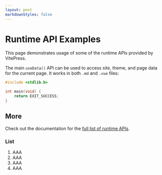 ```yaml
---
layout: post
markdownStyles: false
---
```


# Runtime API Examples

This page demonstrates usage of some of the runtime APIs provided by VitePress.

The main `useData()` API can be used to access site, theme, and page data for the current page. It works in both `.md` and `.vue` files:

```c
#include <stdlib.h>

int main(void) {
    return EXIT_SUCCESS;
}
```

## More

Check out the documentation for the [full list of runtime APIs](https://vitepress.dev/reference/runtime-api#usedata).

### List

1. AAA
2. AAA
3. AAA
4. AAA
